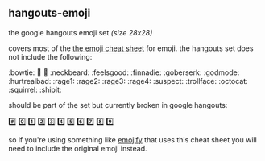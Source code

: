 ## hangouts-emoji


the google hangouts emoji set _(size 28x28)_

covers most of the [the emoji cheat sheet](http://www.emoji-cheat-sheet.com/) for emoji.
the hangouts set does not include the following:

:bowtie:
:metal:
:fu:
:neckbeard:
:feelsgood:
:finnadie:
:goberserk:
:godmode:
:hurtrealbad:
:rage1:
:rage2:
:rage3:
:rage4:
:suspect:
:trollface:
:octocat:
:squirrel:
:shipit:

should be part of the set but currently broken in google hangouts:

:hash:
:zero:
:one:
:two:
:three:
:four:
:five:
:six:
:seven:
:eight:
:nine:

so if you're using something like [emojify](https://github.com/hassankhan/emojify.js) that uses this cheat sheet you will need to include the original emoji instead.


